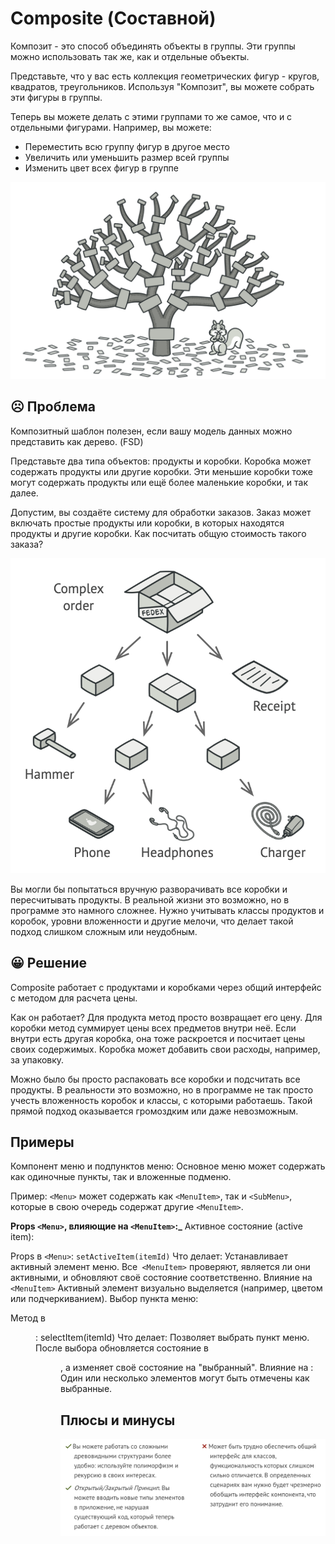 # Composite (Составной)

Композит - это способ объединять объекты в группы. Эти группы можно использовать так же, как и отдельные объекты.

Представьте, что у вас есть коллекция геометрических фигур - кругов, квадратов, треугольников. Используя "Композит", вы можете собрать эти фигуры в группы.

Теперь вы можете делать с этими группами то же самое, что и с отдельными фигурами. Например, вы можете:

- Переместить всю группу фигур в другое место
- Увеличить или уменьшить размер всей группы
- Изменить цвет всех фигур в группе

<img src="image.png" width="600" />


## ☹️ Проблема 

Композитный шаблон полезен, если вашу модель данных можно представить как дерево. (FSD)

Представьте два типа объектов: продукты и коробки. Коробка может содержать продукты или другие коробки. Эти меньшие коробки тоже могут содержать продукты или ещё более маленькие коробки, и так далее.

Допустим, вы создаёте систему для обработки заказов. Заказ может включать простые продукты или коробки, в которых находятся продукты и другие коробки. Как посчитать общую стоимость такого заказа?

<img src="image-1.png" width="600" />

Вы могли бы попытаться вручную разворачивать все коробки и пересчитывать продукты. В реальной жизни это возможно, но в программе это намного сложнее. Нужно учитывать классы продуктов и коробок, уровни вложенности и другие мелочи, что делает такой подход слишком сложным или неудобным.

## 😀 Решение

Composite работает с продуктами и коробками через общий интерфейс с методом для расчета цены.

Как он работает? Для продукта метод просто возвращает его цену. Для коробки метод суммирует цены всех предметов внутри неё. Если внутри есть другая коробка, она тоже раскроется и посчитает цены своих содержимых. Коробка может добавить свои расходы, например, за упаковку.

Можно было бы просто распаковать все коробки и подсчитать все продукты. В реальности это возможно, но в программе не так просто учесть вложенность коробок и классы, с которыми работаешь. Такой прямой подход оказывается громоздким или даже невозможным.

## Примеры
Компонент меню и подпунктов меню: Основное меню может содержать как одиночные пункты, так и вложенные подменю.

Пример: `<Menu>` может содержать как `<MenuItem>`, так и `<SubMenu>`, которые в свою очередь содержат другие `<MenuItem>`.

**Props `<Menu>`, влияющие на `<MenuItem>`:_**
Активное состояние (active item):

Props в `<Menu>`: `setActiveItem(itemId)`
Что делает: Устанавливает активный элемент меню. Все` <MenuItem>` проверяют, является ли они активными, и обновляют своё состояние соответственно.
Влияние на `<MenuItem>` Активный элемент визуально выделяется (например, цветом или подчеркиванием).
Выбор пункта меню:

Метод в <Menu>: selectItem(itemId)
Что делает: Позволяет выбрать пункт меню. После выбора обновляется состояние в <Menu>, а <MenuItem> изменяет своё состояние на "выбранный".
Влияние на <MenuItem>: Один или несколько элементов могут быть отмечены как выбранные.



## Плюсы и минусы

<img src="image-2.png" width="500" />